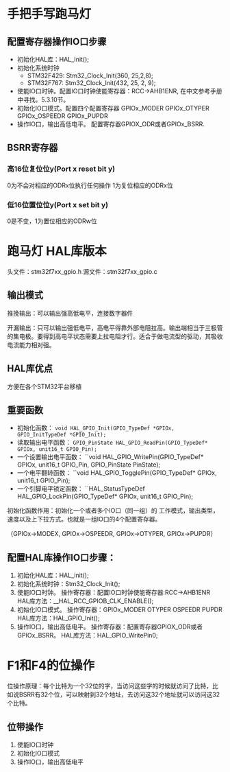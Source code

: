# 手把手写跑马灯

## 配置寄存器操作IO口步骤

* 初始化HAL库：HAL_Init();
* 初始化系统时钟
	* STM32F429: Stm32_Clock_Init(360, 25,2,8);
	* STM32F767: Stm32_Clock_Init(432, 25, 2, 9);
* 使能IO口时钟。配置IO口时钟使能寄存器：RCC->AHB1ENR, 在中文参考手册中寻找。5.3.10节。
* 初始化IO口模式。配置四个配置寄存器
	GPIOx_MODER GPIOx_OTYPER GPIOx_OSPEEDR GPIOx_PUPDR
* 操作IO口，输出高低电平。
	配置寄存器GPIOX_ODR或者GPIOx_BSRR.


## BSRR寄存器

### 高16位复位位y(Port x reset bit y)
0为不会对相应的ODRx位执行任何操作
1为复位相应的ODRx位

### 低16位置位位y(Port x set bit y)
0是不变，1为置位相应的ODRw位

# 跑马灯 HAL库版本

头文件：stm32f7xx_gpio.h 源文件：stm32f7xx_gpio.c

## 输出模式

推挽输出：可以输出强高低电平，连接数字器件

开漏输出：只可以输出强低电平，高电平得靠外部电阻拉高。输出端相当于三极管的集电极。要得到高电平状态需要上拉电阻才行。适合于做电流型的驱动，其吸收电流能力相对强。

## HAL库优点

方便在各个STM32平台移植

## 重要函数

* 初始化函数： ``void HAL_GPIO_Init(GPIO_TypeDef *GPIOx, GPIO_InitTypeDef *GPIO_Init);``
* 读取输出电平函数： ``GPIO_PinState HAL_GPIO_ReadPin(GPIO_TypeDef* GPIOx, unit16_t GPIO_Pin);``
* 一个设置输出电平函数： ``void HAL_GPIO_WritePin(GPIO_TypeDef* GPIOx, unit16_t GPIO_Pin, GPIO_PinState PinState);
* 一个电平翻转函数： ``void HAL_GPIO_TogglePin(GPIO_TypeDef* GPIOx, unit16_t GPIO_Pin);
* 一个引脚电平锁定函数： ``HAL_StatusTypeDef HAL_GPIO_LockPin(GPIO_TypeDef* GPIOx, unit16_t GPIO_Pin);

初始化函数作用：初始化一个或者多个IO口（同一组）的 工作模式，输出类型，速度以及上下拉方式。也就是一组IO口的4个配置寄存器。

（GPIOx->MODEX, GPIOx->OSPEEDR, GPIOx->OTYPER, GPIOx->PUPDR）

## 配置HAL库操作IO口步骤：

1. 初始化HAL库：HAL_init();
2. 初始化系统时钟：Stm32_Clock_Init();
3. 使能IO口时钟。
	操作寄存器：配置IO口时钟使能寄存器:RCC->AHB1ENR
	HAL库方法：__HAL_RCC_GPIOB_CLK_ENABLE();
4. 初始化IO口模式。
	操作寄存器：GPIOx_MODER OTYPER OSPEEDR PUPDR
	HAL库方法：HAL_GPIO_Init();
5. 操作IO口，输出高低电平。
	操作寄存器：配置寄存器GPIOX_ODR或者GPIOx_BSRR。
	HAL库方法：HAL_GPIO_WritePin0;

# F1和F4的位操作

位操作原理：每个比特为一个32位的字，当访问这些字的时候就访问了比特，比如说BSRR有32个位，可以映射到32个地址，去访问这32个地址就可以访问这32个比特。

## 位带操作
1. 使能IO口时钟
2. 初始化IO口模式
3. 操作IO口，输出高低电平

